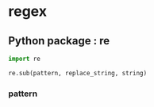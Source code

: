 # regex
## Python package : re

```Python
import re

re.sub(pattern, replace_string, string)
```

### pattern
